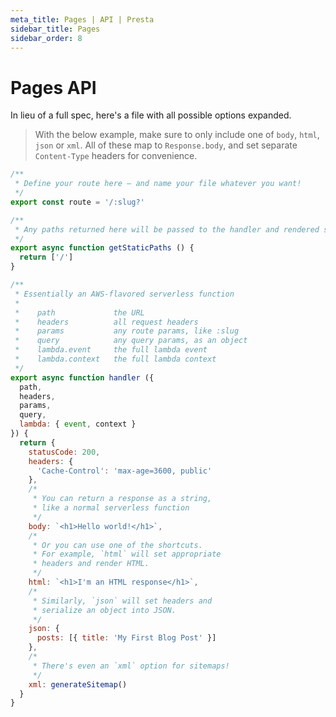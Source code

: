 ```yaml
---
meta_title: Pages | API | Presta
sidebar_title: Pages
sidebar_order: 8
---
```


# Pages API

In lieu of a full spec, here's a file with all possible options expanded.

> With the below example, make sure to only include one of `body`, `html`,
> `json` or `xml`. All of these map to `Response.body`, and set separate
> `Content-Type` headers for convenience.

```javascript
/**
 * Define your route here — and name your file whatever you want!
 */
export const route = '/:slug?'

/**
 * Any paths returned here will be passed to the handler and rendered statically
 */
export async function getStaticPaths () {
  return ['/']
}

/**
 * Essentially an AWS-flavored serverless function
 *
 *    path             the URL
 *    headers          all request headers
 *    params           any route params, like :slug
 *    query            any query params, as an object
 *    lambda.event     the full lambda event
 *    lambda.context   the full lambda context
 */
export async function handler ({
  path,
  headers,
  params,
  query,
  lambda: { event, context }
}) {
  return {
    statusCode: 200,
    headers: {
      'Cache-Control': 'max-age=3600, public'
    },
    /*
     * You can return a response as a string,
     * like a normal serverless function
     */
    body: `<h1>Hello world!</h1>`,
    /*
     * Or you can use one of the shortcuts.
     * For example, `html` will set appropriate
     * headers and render HTML.
     */
    html: `<h1>I'm an HTML response</h1>`,
    /*
     * Similarly, `json` will set headers and
     * serialize an object into JSON.
     */
    json: {
      posts: [{ title: 'My First Blog Post' }]
    },
    /*
     * There's even an `xml` option for sitemaps!
     */
    xml: generateSitemap()
  }
}
```
